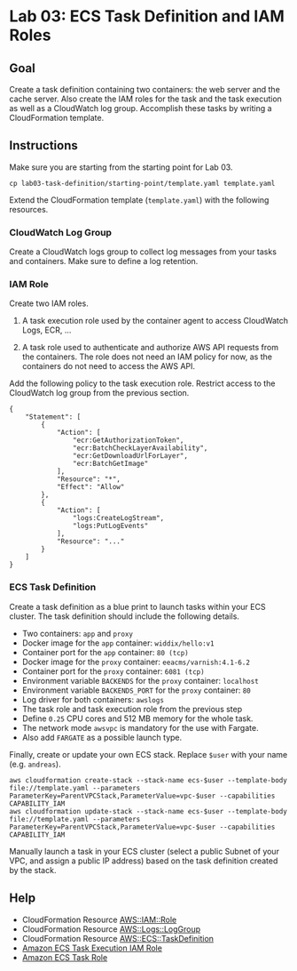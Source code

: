 # Lab 03: ECS Task Definition and IAM Roles

## Goal

Create a task definition containing two containers: the web server and the cache server. Also create the IAM roles for the task and the task execution as well as a CloudWatch log group. Accomplish these tasks by writing a CloudFormation template.

## Instructions

Make sure you are starting from the starting point for Lab 03.

```
cp lab03-task-definition/starting-point/template.yaml template.yaml
```

Extend the CloudFormation template (`template.yaml`) with the following resources.

### CloudWatch Log Group

Create a CloudWatch logs group to collect log messages from your tasks and containers. Make sure to define a log retention.

### IAM Role

Create two IAM roles.

1. A task execution role used by the container agent to access CloudWatch Logs, ECR, ...

1. A task role used to authenticate and authorize AWS API requests from the containers. The role does not need an IAM policy for now, as the containers do not need to access the AWS API.

Add the following policy to the task execution role. Restrict access to the CloudWatch log group from the previous section.

```
{
    "Statement": [
        {
            "Action": [
                "ecr:GetAuthorizationToken",
                "ecr:BatchCheckLayerAvailability",
                "ecr:GetDownloadUrlForLayer",
                "ecr:BatchGetImage"
            ],
            "Resource": "*",
            "Effect": "Allow"
        },
        {
            "Action": [
                "logs:CreateLogStream",
                "logs:PutLogEvents"
            ],
            "Resource": "..."
        }
    ]
}
```

### ECS Task Definition

Create a task definition as a blue print to launch tasks within your ECS cluster. The task definition should include the following details.

* Two containers: `app` and `proxy`
* Docker image for the `app` container: `widdix/hello:v1`
* Container port for the `app` container: `80 (tcp)`
* Docker image for the `proxy` container: `eeacms/varnish:4.1-6.2`
* Container port for the `proxy` container: `6081 (tcp)`
* Environment variable `BACKENDS` for the `proxy` container: `localhost`
* Environment variable `BACKENDS_PORT` for the `proxy` container: `80`
* Log driver for both containers: `awslogs`
* The task role and task execution role from the previous step
* Define `0.25` CPU cores and 512 MB memory for the whole task.
* The network mode `awsvpc` is mandatory for the use with Fargate.
* Also add `FARGATE` as a possible launch type.

Finally, create or update your own ECS stack. Replace `$user` with your name (e.g. `andreas`).

```
aws cloudformation create-stack --stack-name ecs-$user --template-body file://template.yaml --parameters ParameterKey=ParentVPCStack,ParameterValue=vpc-$user --capabilities CAPABILITY_IAM
aws cloudformation update-stack --stack-name ecs-$user --template-body file://template.yaml --parameters ParameterKey=ParentVPCStack,ParameterValue=vpc-$user --capabilities CAPABILITY_IAM
```

Manually launch a task in your ECS cluster (select a public Subnet of your VPC, and assign a public IP address) based on the task definition created by the stack.

## Help
* CloudFormation Resource [AWS::IAM::Role](https://docs.aws.amazon.com/AWSCloudFormation/latest/UserGuide/aws-resource-iam-role.html)
* CloudFormation Resource [AWS::Logs::LogGroup](https://docs.aws.amazon.com/AWSCloudFormation/latest/UserGuide/aws-resource-logs-loggroup.html)
* CloudFormation Resource [AWS::ECS::TaskDefinition](https://docs.aws.amazon.com/AWSCloudFormation/latest/UserGuide/aws-resource-ecs-taskdefinition.html)
* [Amazon ECS Task Execution IAM Role](https://docs.aws.amazon.com/AmazonECS/latest/developerguide/task_execution_IAM_role.html)
* [Amazon ECS Task Role](https://docs.aws.amazon.com/AmazonECS/latest/developerguide/task_IAM_role.html)
